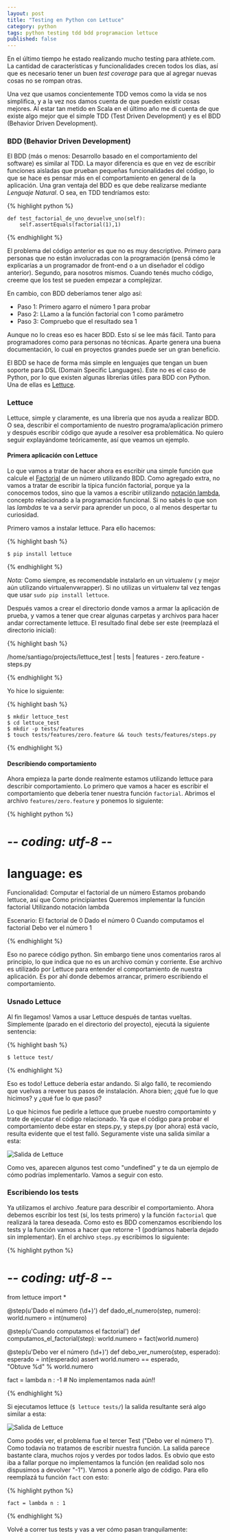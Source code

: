 ```yaml
---
layout: post
title: "Testing en Python con Lettuce"
category: python
tags: python testing tdd bdd programacion lettuce
published: false
---
```


En el último tiempo he estado realizando mucho testing para athlete.com. La cantidad de características y funcionalidades crecen todos los días, así que es necesario tener un buen *test coverage* para que al agregar nuevas cosas no se rompan otras.

Una vez que usamos concientemente TDD vemos como la vida se nos simplifica, y a la vez nos damos cuenta de que pueden existir cosas mejores. Al estar tan metido en Scala en el último año me di cuenta de que existe algo mejor que el simple TDD (Test Driven Development) y es el BDD (Behavior Driven Development).

### BDD (Behavior Driven Development)

El BDD (más o menos: Desarrollo basado en el comportamiento del software) es similar al TDD. La mayor diferencia es que en vez de escribir funciones aisladas que prueban pequeñas funcionalidades del código, lo que se hace es pensar más en el comportamiento en general de la aplicación. Una gran ventaja del BDD es que debe realizarse mediante *Lenguaje Natural*. O sea, en TDD tendríamos esto:

{% highlight python %}

    def test_factorial_de_uno_devuelve_uno(self):
        self.assertEquals(factorial(1),1)

{% endhighlight %}

El problema del código anterior es que no es muy descriptivo. Primero para personas que no están involucradas con la programación (pensá cómo le explicarías a un programador de front-end o a un diseñador el código anterior). Segundo, para nosotros mismos. Cuando tenés mucho código, creeme que los test se pueden empezar a complejizar.

En cambio, con BDD deberíamos tener algo así:

* Paso 1: Primero agarro el número 1 para probar
* Paso 2: LLamo a la función factorial con 1 como parámetro
* Paso 3: Compruebo que el resultado sea 1

Aunque no lo creas eso es hacer BDD. Esto sí se lee más fácil. Tanto para programadores como para personas no técnicas. Aparte genera una buena documentación, lo cual en proyectos grandes puede ser un gran beneficio.

El BDD se hace de forma más simple en lenguajes que tengan un buen soporte para DSL (Domain Specific Languages). Este no es el caso de Python, por lo que existen algunas librerías útiles para BDD con Python. Una de ellas es [Lettuce](http://packages.python.org/lettuce/index.html).

### Lettuce

Lettuce, simple y claramente, es una librería que nos ayuda a realizar BDD. O sea, describir el comportamiento de nuestro programa/aplicación primero y después escribir código que ayude a resolver esa problemática. No quiero seguir explayándome teóricamente, así que veamos un ejemplo.

#### Primera aplicación con Lettuce

Lo que vamos a tratar de hacer ahora es escribir una simple función que calcule el [Factorial](http://es.wikipedia.org/wiki/Factorial) de un número utilizando BDD. Como agregado extra, no vamos a tratar de escribir la típica función factorial, porque ya la conocemos todos, sino que la vamos a escribir utilizando [notación lambda](http://docs.python.org.ar/tutorial/controlflow.html#formas-con-lambda), concepto relacionado a la programación funcional. Si no sabés lo que son las *lambdas* te va a servir para aprender un poco, o al menos despertar tu curiosidad.

Primero vamos a instalar lettuce. Para ello hacemos:

{% highlight bash %}

    $ pip install lettuce

{% endhighlight %}

_Nota:_ Como siempre, es recomendable instalarlo en un virtualenv ( y mejor aún utilizando virtualenvwrapper). Si no utilizas un virtualenv tal vez tengas que usar `sudo pip install lettuce`.

Después vamos a crear el directorio donde vamos a armar la aplicación de prueba, y vamos a tener que crear algunas carpetas y archivos para hacer andar correctamente lettuce. El resultado final debe ser este (reemplazá el directorio inicial):

{% highlight bash %}

/home/santiago/projects/lettuce_test
     | tests
           | features
                - zero.feature
                - steps.py

{% endhighlight %}

Yo hice lo siguiente:

{% highlight bash %}

    $ mkdir lettuce_test
    $ cd lettuce_test
    $ mkdir -p tests/features
    $ touch tests/features/zero.feature && touch tests/features/steps.py

{% endhighlight %}

#### Describiendo comportamiento

Ahora empieza la parte donde realmente estamos utilizando lettuce para describir comportamiento. Lo primero que vamos a hacer es escribir el comportamiento que debería tener nuestra función `factorial`. Abrimos el archivo `features/zero.feature` y ponemos lo siguiente:

{% highlight python %}
# -*- coding: utf-8 -*-
# language: es

Funcionalidad: Computar el factorial de un número
  Estamos probando lettuce, así que
  Como principiantes
  Queremos implementar la función factorial
  Utilizando notación lambda

  Escenario: El factorial de 0
    Dado el número 0
    Cuando computamos el factorial
    Debo ver el número 1

{% endhighlight %}

Eso no parece código python. Sin embargo tiene unos comentarios raros al principio, lo que indica que no es un archivo común y corriente. Ese archivo es utilizado por Lettuce para entender el comportamiento de nuestra aplicación. Es por ahí donde debemos arrancar, primero escribiendo el comportamiento.

### Usnado Lettuce

Al fin llegamos! Vamos a usar Lettuce después de tantas vueltas. Simplemente (parado en el directorio del proyecto), ejecutá la siguiente sentencia:

{% highlight bash %}

    $ lettuce test/

{% endhighlight %}

Eso es todo! Lettuce debería estar andando. Si algo falló, te recomiendo que vuelvas a reveer tus pasos de instalación. Ahora bien; ¿qué fue lo que hicimos? y ¿qué fue lo que pasó?

Lo que hicimos fue pedirle a lettuce que pruebe nuestro comportaminto y trate de ejecutar el código relacionado. Ya que el código para probar el comportamiento debe estar en steps.py, y steps.py (por ahora) está vacío, resulta evidente que el test falló. Seguramente viste una salida similar a esta:

![Salida de Lettuce](/img/posts/2012-05-01-testing-python-lettuce/lettuce-out-1.png)

Como ves, aparecen algunos test como "undefined" y te da un ejemplo de cómo podrías implementarlo. Vamos a seguir con esto.

### Escribiendo los tests

Ya utilizamos el archivo .feature para describir el comportamiento. Ahora debemos escribir los test (sí, los tests primero) y la función `factorial` que realizará la tarea deseada. Como esto es BDD comenzamos escribiendo los tests y la función vamos a hacer que retorne -1 (podríamos haberla dejado sin implementar). En el archivo `steps.py` escribimos lo siguiente:

{% highlight python %}

# -*- coding: utf-8 -*-

from lettuce import *

@step(u'Dado el número (\d+)')
def dado_el_numero(step, numero):
    world.numero = int(numero)

@step(u'Cuando computamos el factorial')
def computamos_el_factorial(step):
    world.numero = fact(world.numero)

@step(u'Debo ver el número (\d+)')
def debo_ver_numero(step, esperado):
    esperado = int(esperado)
    assert world.numero == esperado, \
        "Obtuve %d" % world.numero

fact = lambda n : -1 # No implementamos nada aún!!

{% endhighlight %}

Si ejecutamos lettuce (`$ lettuce tests/`) la salida resultante será algo similar a esta:

![Salida de Lettuce](/img/posts/2012-05-01-testing-python-lettuce/lettuce-out-2.png)

Como podés ver, el problema fue el tercer Test ("Debo ver el número 1"). Como todavía no tratamos de escribir nuestra función. La salida parece bastante clara, muchos rojos y verdes por todos lados. Es obvio que esto iba a fallar porque no implementamos la función (en realidad solo nos dispusimos a devolver "-1"). Vamos a ponerle algo de código. Para ello reemplazá tu función `fact` con esto:

{% highlight python %}

    fact = lambda n : 1

{% endhighlight %}

Volvé a correr tus tests y vas a ver cómo pasan tranquilamente:

